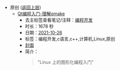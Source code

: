 - 原创 ([返回上层](../))
    - [Qt编程入门-理解qmake](https://www.bilibili.com/video/BV1sq4y1G7SJ)
        - 去主标签查看笔记/注释：[编程开发](../markmap/编程开发.html)
        - 时长：1678 秒
        - 日期：[2021-10-26](../markmap/202110.html)
        - 标签：编程开发,c语言,c++,计算机,Linux,原创
        - [封面](http://i2.hdslb.com/bfs/archive/daf6d6a56ebde0ab6683f52828affcc5f6c794fa.jpg)
        - 简介：
            > "Linux 上的图形化编程入门"

